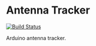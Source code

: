 # Antenna Tracker
[![Build Status](https://travis-ci.org/2ndalpha/antenna-tracker.svg?branch=master)](https://travis-ci.org/2ndalpha/antenna-tracker)

Arduino antenna tracker.
